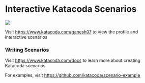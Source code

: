 # Interactive Katacoda Scenarios

[![](http://shields.katacoda.com/katacoda/ganesh07/count.svg)](https://www.katacoda.com/ganesh07 "Get your profile on Katacoda.com")

Visit https://www.katacoda.com/ganesh07 to view the profile and interactive scenarios

### Writing Scenarios
Visit https://www.katacoda.com/docs to learn more about creating Katacoda scenarios

For examples, visit https://github.com/katacoda/scenario-example

